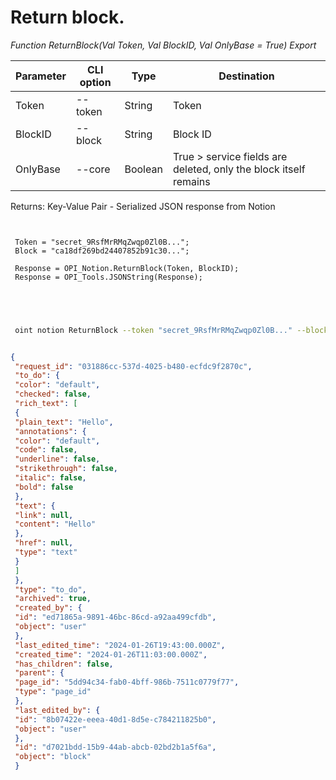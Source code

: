 ﻿---
sidebar_position: 2
---

# Return block.



*Function ReturnBlock(Val Token, Val BlockID, Val OnlyBase = True) Export*

 | Parameter | CLI option | Type | Destination |
 |-|-|-|-|
 | Token | --token | String | Token |
 | BlockID | --block | String | Block ID |
 | OnlyBase | --core | Boolean | True > service fields are deleted, only the block itself remains |

 
 Returns: Key-Value Pair - Serialized JSON response from Notion

```bsl title="Code example"
	
 
 Token = "secret_9RsfMrRMqZwqp0Zl0B...";
 Block = "ca18df269bd24407852b91c30...";
 
 Response = OPI_Notion.ReturnBlock(Token, BlockID);
 Response = OPI_Tools.JSONString(Response);
 

	
```

```sh title="CLI command example"
 
 oint notion ReturnBlock --token "secret_9RsfMrRMqZwqp0Zl0B..." --block %block% --core %core%


```


```json title="Result"

{
 "request_id": "031886cc-537d-4025-b480-ecfdc9f2870c",
 "to_do": {
 "color": "default",
 "checked": false,
 "rich_text": [
 {
 "plain_text": "Hello",
 "annotations": {
 "color": "default",
 "code": false,
 "underline": false,
 "strikethrough": false,
 "italic": false,
 "bold": false
 },
 "text": {
 "link": null,
 "content": "Hello"
 },
 "href": null,
 "type": "text"
 }
 ]
 },
 "type": "to_do",
 "archived": true,
 "created_by": {
 "id": "ed71865a-9891-46bc-86cd-a92aa499cfdb",
 "object": "user"
 },
 "last_edited_time": "2024-01-26T19:43:00.000Z",
 "created_time": "2024-01-26T11:03:00.000Z",
 "has_children": false,
 "parent": {
 "page_id": "5dd94c34-fab0-4bff-986b-7511c0779f77",
 "type": "page_id"
 },
 "last_edited_by": {
 "id": "8b07422e-eeea-40d1-8d5e-c784211825b0",
 "object": "user"
 },
 "id": "d7021bdd-15b9-44ab-abcb-02bd2b1a5f6a",
 "object": "block"
 }

```
